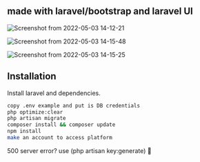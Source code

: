 ## made with laravel/bootstrap and laravel UI

![Screenshot from 2022-05-03 14-12-21](https://user-images.githubusercontent.com/54841728/166451240-c6f15b91-871f-448a-8ad8-247204dc9dfc.png)

![Screenshot from 2022-05-03 14-15-48](https://user-images.githubusercontent.com/54841728/166451314-233b86df-3e2a-4b5d-8c54-cc4907ee2cf6.png)

![Screenshot from 2022-05-03 14-15-25](https://user-images.githubusercontent.com/54841728/166451178-b2555baa-bc27-4c6f-b644-b96f1882ab85.png)




## Installation


Install laravel and dependencies.

```sh
copy .env example and put is DB credentials
php optimize:clear
php artisan migrate 
composer install && composer update
npm install
make an account to access platform
```

500 server error? use (php artisan key:generate) :partying_face:



